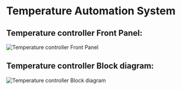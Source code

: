 # Temperature Automation System
## Temperature controller Front Panel:
![Temperature controller Front Panel](https://raw.githubusercontent.com/beyMax/Temperature-Automation-System/master/Temperature%20controller%20Front%20Panel.JPG)
## Temperature controller Block diagram:
![Temperature controller Block diagram](https://raw.githubusercontent.com/beyMax/Temperature-Automation-System/master/Temperature%20controller%20Block%20diagram.JPG)
